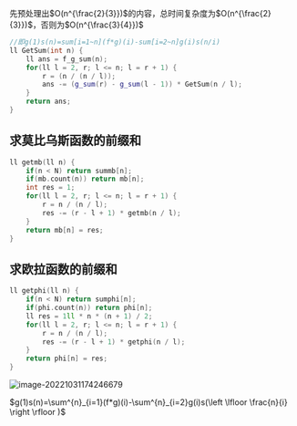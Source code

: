 先预处理出$O(n^{\frac{2}{3}})$的内容，总时间复杂度为$O(n^{\frac{2}{3}})$，否则为$O(n^{\frac{3}{4}})$

```cpp
//即g(1)s(n)=sum[i=1~n](f*g)(i)-sum[i=2~n]g(i)s(n/i)
ll GetSum(int n) {
    ll ans = f_g_sum(n);
    for(ll l = 2, r; l <= n; l = r + 1) {
        r = (n / (n / l)); 
        ans -= (g_sum(r) - g_sum(l - 1)) * GetSum(n / l);
    }
    return ans; 
}
```

## 求莫比乌斯函数的前缀和

```cpp
ll getmb(ll n) {
	if(n < N) return summb[n];
	if(mb.count(n)) return mb[n];
	int res = 1;
	for(ll l = 2, r; l <= n; l = r + 1) {
		r = n / (n / l);
		res -= (r - l + 1) * getmb(n / l);
	}
	return mb[n] = res;
}
```

## 求欧拉函数的前缀和

```cpp
ll getphi(ll n) {
	if(n < N) return sumphi[n];
	if(phi.count(n)) return phi[n];
	ll res = 1ll * n * (n + 1) / 2;
	for(ll l = 2, r; l <= n; l = r + 1) {
		r = n / (n / l);
		res -= (r - l + 1) * getphi(n / l);
	}
	return phi[n] = res;
}
```

![image-20221031174246679](https://cartoonwqy.oss-cn-nanjing.aliyuncs.com/boke/202210311742747.png)

$g(1)s(n)=\sum^{n}_{i=1}(f*g)(i)-\sum^{n}_{i=2}g(i)s(\left \lfloor \frac{n}{i} \right \rfloor )$

